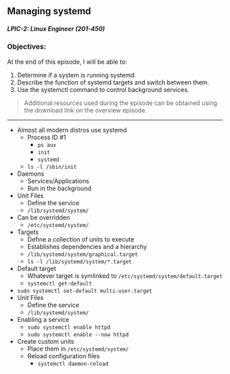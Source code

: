 ## Managing systemd  
##### LPIC-2: Linux Engineer (201-450)  

### Objectives:  

At the end of this episode, I will be able to:  

1. Determine if a system is running systemd.
2. Describe the function of systemd targets and switch between them.
3. Use the systemctl command to control background services. 

>Additional resources used during the episode can be obtained using the download link on the overview episode.  

-----------------------------------------------------------

* Almost all modern distros use systemd
	+ Process ID #1
		- `ps aux`
		- `init`
		- `systemd`
	+ `ls -l /sbin/init`
* Daemons
	+ Services/Applications
	+ Run in the background
* Unit Files
	+ Define the service
	+ `/lib/systemd/system/`
* Can be overridden
	+ `/etc/systemd/system/`
* Targets
	+ Define a collection of units to execute
	+ Establishes dependencies and a hierarchy
	+ `/lib/systemd/system/graphical.target`
	+ `ls -l /lib/systemd/system/*.target`
* Default target
	+ Whatever target is symlinked to `/etc/systemd/system/default.target`
	+ `systemctl get-default`
* `sudo systemctl set-default multi-user.target`
* Unit Files
	+ Define the service
	+ `/lib/systemd/system/`
* Enabling a service
	+ `sudo systemctl enable httpd`
	+ `sudo systemctl enable --now httpd`
* Create custom units
	+ Place them in `/etc/systemd/system/`
	+ Reload configuration files
		- `systemctl daemon-reload`
